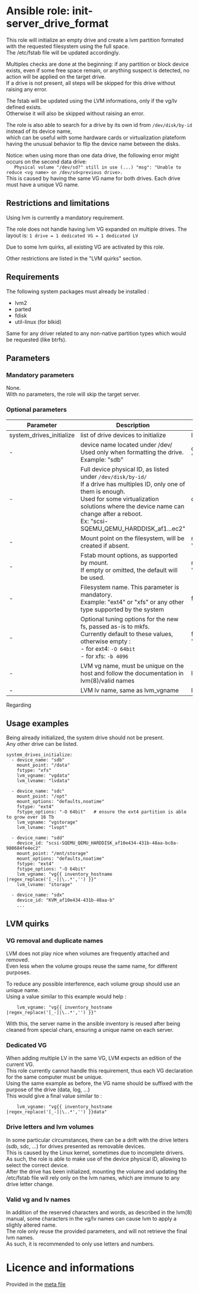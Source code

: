 # Ansible role: init-server_drive_format

This role will initialize an empty drive and create a lvm partition formated with the requested filesystem using the full space.  
The /etc/fstab file will be updated accordingly.  

Multiples checks are done at the beginning: if any partition or block device exists, even if some free space remain, or anything suspect is detected, no action will be applied on the target drive.  
If a drive is not present, all steps will be skipped for this drive without raising any error.  

The fstab will be updated using the LVM informations, only if the vg/lv defined exists.  
Otherwise it will also be skipped without raising an error.

The role is also able to search for a drive by its own id from `/dev/disk/by-id` instead of its device name,  
which can be useful with some hardware cards or virtualization plateform having the unusual behavior to flip the device name between the disks.


Notice: when using more than one data drive, the following error might occurs on the second data drive:  
`   Physical volume "/dev/sd?" still in use (...) "msg": "Unable to reduce <vg name> on /dev/sd<previous drive>.`  
This is caused by having the same VG name for both drives. Each drive must have a unique VG name.


## Restrictions and limitations

Using lvm is currently a mandatory requirement.

The role does not handle having lvm VG expanded on multiple drives. The layout is: `1 drive = 1 dedicated VG = 1 dedicated LV`

Due to some lvm quirks, all existing VG are activated by this role.

Other restrictions are listed in the "LVM quirks" section.


## Requirements

The following system packages must already be installed :  
* lvm2
* parted
* fdisk
* util-linux (for blkid)

Same for any driver related to any non-native partition types which would be requested (like btrfs).  


## Parameters


### Mandatory parameters

None.  
With no parameters, the role will skip the target server.


### Optional parameters

| Parameter | Description | Type | Default value |
| --------- | ----------- | ---- | ------------- |
| system_drives_initialize | list of drive devices to initialize | list[ object ] | [ ] |
| - | device name located under /dev/<br/>Used only when formatting the drive.<br />Example: "sdb" | device_name: "string" | mandatory |
| - | Full device physical ID, as listed under `/dev/disk/by-id/`<br />If a drive has multiples ID, only one of them is enough.<br />Used for some virtualization solutions where the device name can change after a reboot.<br />Ex: "scsi-SQEMU_QEMU_HARDDISK_af1...ec2"  | device_id: "string" | "" |
| - | Mount point on the filesystem, will be created if absent. | mount_point: "string" | mandatory |
| - | Fstab mount options, as supported by mount.<br />If empty or omitted, the default will be used. | mount_options: "string" | "defaults,relatime" |
| - | Filesystem name. This parameter is mandatory.<br />Example: "ext4" or "xfs" or any other type supported by the system | fstype: "string" | mandatory |
| - | Optional tuning options for the new fs, passed as-is to mkfs.<br />Currently default to these values, otherwise empty :<br />- for ext4: `-O 64bit`<br />- for xfs: `-b 4096` | fstype_options: "string" | special or "" |
| - | LVM vg name, must be unique on the host and follow the documentation in lvm(8)/valid names  | lvm_vgname: "string" | mandatory |
| - | LVM lv name, same as lvm_vgname | lvm_lvname: "string" | mandatory |

Regarding 

## Usage examples

Being already initialized, the system drive should not be present.  
Any other drive can be listed.

```
system_drives_initialize:
  - device_name: "sdb"
    mount_point: "/data"
    fstype: "xfs"
    lvm_vgname: "vgdata"
    lvm_lvname: "lvdata"

  - device_name: "sdc"
    mount_point: "/opt"
    mount_options: "defaults,noatime"
    fstype: "ext4"
    fstype_options: "-O 64bit"   # ensure the ext4 partition is able to grow over 16 Tb
    lvm_vgname: "vgstorage"
    lvm_lvname: "lvopt"

  - device_name: "sdd"
    device_id: "scsi-SQEMU_QEMU_HARDDISK_af10e434-431b-48aa-bc8a-980684fe4ec2"
    mount_point: "/mnt/storage"
    mount_options: "defaults,noatime"
    fstype: "ext4"
    fstype_options: "-O 64bit"
    lvm_vgname: "vg{{ inventory_hostname |regex_replace('[_-]|\..*','') }}"
    lvm_lvname: "storage"

  - device_name: "sdx"
    device_id: "KVM_af10e434-431b-48aa-b"
    ...
```


## LVM quirks

### VG removal and duplicate names

LVM does not play nice when volumes are frequently attached and removed.  
Even less when the volume groups reuse the same name, for different purposes.  

To reduce any possible interference, each volume group should use an unique name.  
Using a value similar to this example would help :  
```
    lvm_vgname: "vg{{ inventory_hostname |regex_replace('[_-]|\..*','') }}"
```
With this, the server name in the ansible inventory is reused after being cleaned from special chars, ensuring a unique name on each server.  


### Dedicated VG

When adding multiple LV in the same VG, LVM expects an edition of the current VG.  
This role currently cannot handle this requirement, thus each VG declaration for the same computer must be unique.  
Using the same example as before, the VG name should be suffixed with the purpose of the drive (data, log, ...)  
This would give a final value similar to :
```
    lvm_vgname: "vg{{ inventory_hostname |regex_replace('[_-]|\..*','') }}data"
```

### Drive letters and lvm volumes

In some particular circumstances, there can be a drift with the drive letters (sdb, sdc, ...) for drives presented as removable devices.  
This is caused by the Linux kernel, sometimes due to incomplete drivers.  
As such, the role is able to make use of the device physical ID, allowing to select the correct device.  
After the drive has been initialized, mounting the volume and updating the /etc/fstab file will rely only on the lvm names, which are immune to any drive letter change.

### Valid vg and lv names

In addition of the reserved characters and words, as described in the lvm(8) manual, some characters in the vg/lv names can cause lvm to apply a slighly altered name.  
The role only reuse the provided parameters, and will not retrieve the final lvm names.  
As such, it is recommended to only use letters and numbers.


# Licence and informations

Provided in the [meta file](meta/main.yml)

